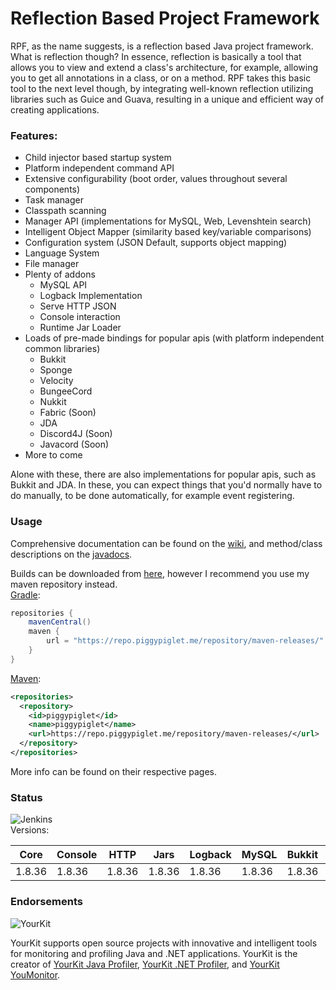 # Reflection Based Project Framework
RPF, as the name suggests, is a reflection based Java project framework. What is reflection though? In essence, reflection is basically a tool that allows you to view and extend a class's architecture, for example, allowing you to get all annotations in a class, or on a method. RPF takes this basic tool to the next level though, by integrating well-known reflection utilizing libraries such as Guice and Guava, resulting in a unique and efficient way of creating applications.
### Features:
- Child injector based startup system
- Platform independent command API
- Extensive configurability (boot order, values throughout several components)
- Task manager
- Classpath scanning
- Manager API (implementations for MySQL, Web, Levenshtein search)
- Intelligent Object Mapper (similarity based key/variable comparisons)
- Configuration system (JSON Default, supports object mapping)
- Language System
- File manager
- Plenty of addons
  - MySQL API
  - Logback Implementation
  - Serve HTTP JSON
  - Console interaction
  - Runtime Jar Loader
- Loads of pre-made bindings for popular apis (with platform independent common libraries)
  - Bukkit
  - Sponge
  - Velocity
  - BungeeCord
  - Nukkit
  - Fabric (Soon)
  - JDA
  - Discord4J (Soon)
  - Javacord (Soon)
- More to come

Alone with these, there are also implementations for popular apis, such as Bukkit and JDA. In these, you can expect things that you'd normally have to do manually, to be done automatically, for example event registering.

### Usage
Comprehensive documentation can be found on the [wiki](https://github.com/PiggyPiglet/Framework/wiki), and method/class descriptions on the [javadocs](https://rpf.piggypiglet.me/docs).

Builds can be downloaded from [here](https://ci.piggypiglet.me/job/Framework/), however I recommend you use my maven repository instead.<br/>
[Gradle](https://github.com/PiggyPiglet/Framework/wiki/Gradle-Setup):
```groovy
repositories {
    mavenCentral()
    maven {
        url = "https://repo.piggypiglet.me/repository/maven-releases/"
    }
}
```
[Maven](https://github.com/PiggyPiglet/Framework/wiki/Maven-Setup):
```xml
<repositories>
  <repository>
    <id>piggypiglet</id>
    <name>piggypiglet</name>
    <url>https://repo.piggypiglet.me/repository/maven-releases/</url>
  </repository>
</repositories>
```
More info can be found on their respective pages.

### Status
![Jenkins](https://img.shields.io/jenkins/build/https/ci.piggypiglet.me/Framework)
<br/>Versions:

| Core  | Console | HTTP  | Jars  | Logback | MySQL | Bukkit | BungeeCord | JDA   | Sponge | Velocity | Nukkit |
|-------|---------|-------|-------|---------|-------|--------|------------|-------|--------|----------|--------|
| 1.8.36 | 1.8.36   | 1.8.36 | 1.8.36 | 1.8.36   | 1.8.36 | 1.8.36  | 1.8.36      | 1.8.36 | 1.8.36  | 1.8.36    | 1.8.36  |

### Endorsements
![YourKit](https://www.yourkit.com/images/yklogo.png)

YourKit supports open source projects with innovative and intelligent tools
for monitoring and profiling Java and .NET applications.
YourKit is the creator of [YourKit Java Profiler](https://www.yourkit.com/java/profiler/),
[YourKit .NET Profiler](https://www.yourkit.com/.net/profiler/),
and [YourKit YouMonitor](https://www.yourkit.com/youmonitor/).